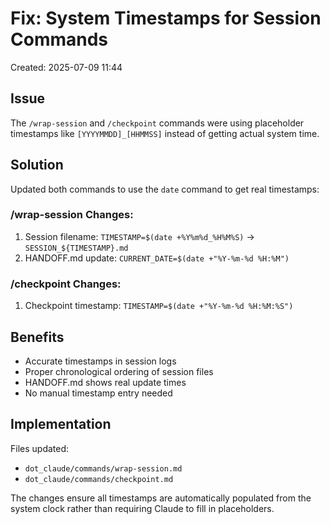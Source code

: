 # Fix: System Timestamps for Session Commands
Created: 2025-07-09 11:44

## Issue
The `/wrap-session` and `/checkpoint` commands were using placeholder timestamps like `[YYYYMMDD]_[HHMMSS]` instead of getting actual system time.

## Solution
Updated both commands to use the `date` command to get real timestamps:

### /wrap-session Changes:
1. Session filename: `TIMESTAMP=$(date +%Y%m%d_%H%M%S)` → `SESSION_${TIMESTAMP}.md`
2. HANDOFF.md update: `CURRENT_DATE=$(date +"%Y-%m-%d %H:%M")`

### /checkpoint Changes:
1. Checkpoint timestamp: `TIMESTAMP=$(date +"%Y-%m-%d %H:%M:%S")`

## Benefits
- Accurate timestamps in session logs
- Proper chronological ordering of session files
- HANDOFF.md shows real update times
- No manual timestamp entry needed

## Implementation
Files updated:
- `dot_claude/commands/wrap-session.md`
- `dot_claude/commands/checkpoint.md`

The changes ensure all timestamps are automatically populated from the system clock rather than requiring Claude to fill in placeholders.